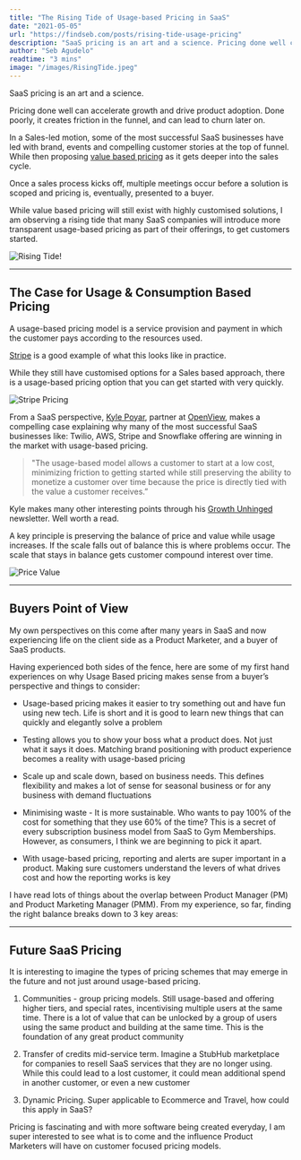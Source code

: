 ```yaml
---
title: "The Rising Tide of Usage-based Pricing in SaaS"
date: "2021-05-05"
url: "https://findseb.com/posts/rising-tide-usage-pricing"
description: "SaaS pricing is an art and a science. Pricing done well can accelerate growth and drive product adoption. Done poorly, it creates friction in the funnel, and can lead to churn later on. While value based pricing will still exist with highly customised solutions, I am observing a rising tide that many SaaS companies will introduce more transparent usage-based pricing as part of their offerings, to get customers started."
author: "Seb Agudelo"
readtime: "3 mins"
image: "/images/RisingTide.jpeg"
---
```


SaaS pricing is an art and a science.

Pricing done well can accelerate growth and drive product adoption. Done poorly, it creates friction in the funnel, and can lead to churn later on.

In a Sales-led motion, some of the most successful SaaS businesses have led with brand, events and compelling customer stories at the top of funnel. While then proposing [value based pricing](https://hbr.org/2016/08/a-quick-guide-to-value-based-pricing) as it gets deeper into the sales cycle.

Once a sales process kicks off, multiple meetings occur before a solution is scoped and pricing is, eventually, presented to a buyer.

While value based pricing will still exist with highly customised solutions, I am observing a rising tide that many SaaS companies will introduce more transparent usage-based pricing as part of their offerings, to get customers started.

![Rising Tide!](/images/RisingTide.jpeg "Rising Tide")

---

## The Case for Usage & Consumption Based Pricing

A usage-based pricing model is a service provision and payment in which the customer pays according to the resources used.

[Stripe](https://stripe.com/au/pricing#pricing-details) is a good example of what this looks like in practice.

While they still have customised options for a Sales based approach, there is a usage-based pricing option that you can get started with very quickly.

![Stripe Pricing](/images/StripePricing.jpeg "Stripe Pricing")

From a SaaS perspective, [Kyle Poyar](https://techcrunch.com/2021/01/29/subscription-based-pricing-is-dead-smart-saas-companies-are-shifting-to-usage-based-models/), partner at [OpenView](https://openviewpartners.com/), makes a compelling case explaining why many of the most successful SaaS businesses like: Twilio, AWS, Stripe and Snowflake offering are winning in the market with usage-based pricing.

> "The usage-based model allows a customer to start at a low cost, minimizing friction to getting started while still preserving the ability to monetize a customer over time because the price is directly tied with the value a customer receives.”

Kyle makes many other interesting points through his [Growth Unhinged](https://kylepoyar.substack.com/p/usage-based-pricing-20) newsletter. Well worth a read.

A key principle is preserving the balance of price and value while usage increases. If the scale falls out of balance this is where problems occur. The scale that stays in balance gets customer compound interest over time.

![Price Value](/images/PriceValue.gif "Price Value Scale")

---

## Buyers Point of View

My own perspectives on this come after many years in SaaS and now experiencing life on the client side as a Product Marketer, and a buyer of SaaS products.

Having experienced both sides of the fence, here are some of my first hand experiences on why Usage Based pricing makes sense from a buyer’s perspective and things to consider:

- Usage-based pricing makes it easier to try something out and have fun using new tech. Life is short and it is good to learn new things that can quickly and elegantly solve a problem

- Testing allows you to show your boss what a product does. Not just what it says it does. Matching brand positioning with product experience becomes a reality with usage-based pricing

- Scale up and scale down, based on business needs. This defines flexibility and makes a lot of sense for seasonal business or for any business with demand fluctuations

- Minimising waste - It is more sustainable. Who wants to pay 100% of the cost for something that they use 60% of the time? This is a secret of every subscription business model from SaaS to Gym Memberships. However, as consumers, I think we are beginning to pick it apart.

- With usage-based pricing, reporting and alerts are super important in a product. Making sure customers understand the levers of what drives cost and how the reporting works is key

I have read lots of things about the overlap between Product Manager (PM) and Product Marketing Manager (PMM). From my experience, so far, finding the right balance breaks down to 3 key areas:

---

## Future SaaS Pricing

It is interesting to imagine the types of pricing schemes that may emerge in the future and not just around usage-based pricing.

1. Communities - group pricing models. Still usage-based and offering higher tiers, and special rates, incentivising multiple users at the same time. There is a lot of value that can be unlocked by a group of users using the same product and building at the same time. This is the foundation of any great product community

2. Transfer of credits mid-service term. Imagine a StubHub marketplace for companies to resell SaaS services that they are no longer using. While this could lead to a lost customer, it could mean additional spend in another customer, or even a new customer

3. Dynamic Pricing. Super applicable to Ecommerce and Travel, how could this apply in SaaS?

Pricing is fascinating and with more software being created everyday, I am super interested to see what is to come and the influence Product Marketers will have on customer focused pricing models.
